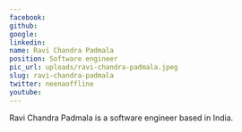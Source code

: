 ```yaml
---
facebook: 
github: 
google: 
linkedin: 
name: Ravi Chandra Padmala
position: Software engineer
pic_url: uploads/ravi-chandra-padmala.jpeg
slug: ravi-chandra-padmala
twitter: neenaoffline
youtube: 
---
```

<p>Ravi Chandra Padmala is a software engineer based in India.</p>
